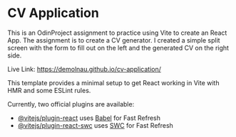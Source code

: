 # CV Application
This is an OdinProject assignment to practice using Vite to create an React App. 
The assignment is to create a CV generator. I created a simple split screen with the form to fill out on the left and the generated CV on the right side. 

Live Link: https://demolnau.github.io/cv-application/

This template provides a minimal setup to get React working in Vite with HMR and some ESLint rules.

Currently, two official plugins are available:

- [@vitejs/plugin-react](https://github.com/vitejs/vite-plugin-react/blob/main/packages/plugin-react/README.md) uses [Babel](https://babeljs.io/) for Fast Refresh
- [@vitejs/plugin-react-swc](https://github.com/vitejs/vite-plugin-react-swc) uses [SWC](https://swc.rs/) for Fast Refresh
